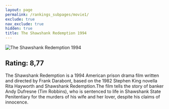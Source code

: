 ```yaml
---
layout: page
permalink: /rankings_subpages/movie1/
exclude: true
nav_exclude: true
hidden: true
title: The Shawshank Redemption 1994
---
```


![The Shawshank Redemption 1994](https://fwcdn.pl/fpo/10/48/1048/6925401_1.7.webp)
    
## Rating: 8,77


The Shawshank Redemption is a 1994 American prison drama film written and directed by Frank Darabont, based on the 1982 Stephen King novella Rita Hayworth and Shawshank Redemption.The film tells the story of banker Andy Dufresne (Tim Robbins), who is sentenced to life in Shawshank State Penitentiary for the murders of his wife and her lover, despite his claims of innocence.